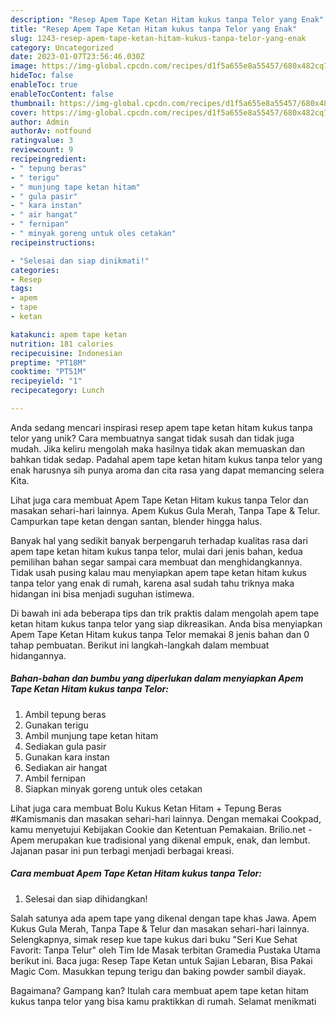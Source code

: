 ```yaml
---
description: "Resep Apem Tape Ketan Hitam kukus tanpa Telor yang Enak"
title: "Resep Apem Tape Ketan Hitam kukus tanpa Telor yang Enak"
slug: 1243-resep-apem-tape-ketan-hitam-kukus-tanpa-telor-yang-enak
category: Uncategorized
date: 2023-01-07T23:56:46.030Z
image: https://img-global.cpcdn.com/recipes/d1f5a655e8a55457/680x482cq70/apem-tape-ketan-hitam-kukus-tanpa-telor-foto-resep-utama.jpg
hideToc: false
enableToc: true
enableTocContent: false
thumbnail: https://img-global.cpcdn.com/recipes/d1f5a655e8a55457/680x482cq70/apem-tape-ketan-hitam-kukus-tanpa-telor-foto-resep-utama.jpg
cover: https://img-global.cpcdn.com/recipes/d1f5a655e8a55457/680x482cq70/apem-tape-ketan-hitam-kukus-tanpa-telor-foto-resep-utama.jpg
author: Admin
authorAv: notfound
ratingvalue: 3
reviewcount: 9
recipeingredient:
- " tepung beras"
- " terigu"
- " munjung tape ketan hitam"
- " gula pasir"
- " kara instan"
- " air hangat"
- " fernipan"
- " minyak goreng untuk oles cetakan"
recipeinstructions:

- "Selesai dan siap dinikmati!"
categories:
- Resep
tags:
- apem
- tape
- ketan

katakunci: apem tape ketan 
nutrition: 181 calories
recipecuisine: Indonesian
preptime: "PT18M"
cooktime: "PT51M"
recipeyield: "1"
recipecategory: Lunch

---
```





Anda sedang mencari inspirasi resep apem tape ketan hitam kukus tanpa telor yang unik? Cara membuatnya sangat tidak susah dan tidak juga mudah. Jika keliru mengolah maka hasilnya tidak akan memuaskan dan bahkan tidak sedap. Padahal apem tape ketan hitam kukus tanpa telor yang enak harusnya sih punya aroma dan cita rasa yang dapat memancing selera Kita.





Lihat juga cara membuat Apem Tape Ketan Hitam kukus tanpa Telor dan masakan sehari-hari lainnya. Apem Kukus Gula Merah, Tanpa Tape &amp; Telur. Campurkan tape ketan dengan santan, blender hingga halus.

Banyak hal yang sedikit banyak berpengaruh terhadap kualitas rasa dari apem tape ketan hitam kukus tanpa telor, mulai dari jenis bahan, kedua pemilihan bahan segar sampai cara membuat dan menghidangkannya. Tidak usah pusing kalau mau menyiapkan apem tape ketan hitam kukus tanpa telor yang enak di rumah, karena asal sudah tahu triknya maka hidangan ini bisa menjadi suguhan istimewa.






Di bawah ini ada beberapa tips dan trik praktis dalam mengolah apem tape ketan hitam kukus tanpa telor yang siap dikreasikan. Anda bisa menyiapkan Apem Tape Ketan Hitam kukus tanpa Telor memakai 8 jenis bahan dan 0 tahap pembuatan. Berikut ini langkah-langkah dalam membuat hidangannya.

<!--inarticleads1-->

##### Bahan-bahan dan bumbu yang diperlukan dalam menyiapkan Apem Tape Ketan Hitam kukus tanpa Telor:

1. Ambil  tepung beras
1. Gunakan  terigu
1. Ambil  munjung tape ketan hitam
1. Sediakan  gula pasir
1. Gunakan  kara instan
1. Sediakan  air hangat
1. Ambil  fernipan
1. Siapkan  minyak goreng untuk oles cetakan


Lihat juga cara membuat Bolu Kukus Ketan Hitam + Tepung Beras #Kamismanis dan masakan sehari-hari lainnya. Dengan memakai Cookpad, kamu menyetujui Kebijakan Cookie dan Ketentuan Pemakaian. Brilio.net - Apem merupakan kue tradisional yang dikenal empuk, enak, dan lembut. Jajanan pasar ini pun terbagi menjadi berbagai kreasi. 

<!--inarticleads2-->

##### Cara membuat Apem Tape Ketan Hitam kukus tanpa Telor:


1. Selesai dan siap dihidangkan!

Salah satunya ada apem tape yang dikenal dengan tape khas Jawa. Apem Kukus Gula Merah, Tanpa Tape &amp; Telur dan masakan sehari-hari lainnya. Selengkapnya, simak resep kue tape kukus dari buku &#34;Seri Kue Sehat Favorit: Tanpa Telur&#34; oleh Tim Ide Masak terbitan Gramedia Pustaka Utama berikut ini. Baca juga: Resep Tape Ketan untuk Sajian Lebaran, Bisa Pakai Magic Com. Masukkan tepung terigu dan baking powder sambil diayak. 

Bagaimana? Gampang kan? Itulah cara membuat apem tape ketan hitam kukus tanpa telor yang bisa kamu praktikkan di rumah. Selamat menikmati
